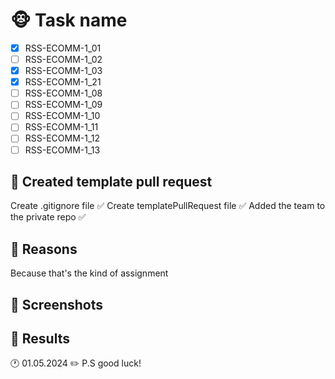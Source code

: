 # 🐵 Task name <!-- ECOME-3 Repository Setup -->

<!-- какие таски из борды сделаны -->

- [x] RSS-ECOMM-1_01
- [ ] RSS-ECOMM-1_02
- [x] RSS-ECOMM-1_03
- [x] RSS-ECOMM-1_21
- [ ] RSS-ECOMM-1_08
- [ ] RSS-ECOMM-1_09
- [ ] RSS-ECOMM-1_10
- [ ] RSS-ECOMM-1_11
- [ ] RSS-ECOMM-1_12
- [ ] RSS-ECOMM-1_13
<!-- Краткое описание сделанного -->

## 🐒 Created template pull request

Create .gitignore file ✅ Create templatePullRequest file ✅ Added the team to the private repo ✅

<!--Какие то дополнительные данные если нужно, почему именно так сделали, не обязательный пункт/reasons -->

## 🙊 Reasons

Because that's the kind of assignment

<!-- Скриншот реализованной фичи -->

## 🙈 Screenshots

<!-- Здесь будет ваш скриншот -->

<!-- Дата выполнения\создания ПР и любой PS -->

## 🙉 Results

🕐 01.05.2024 ✏️ P.S good luck!
